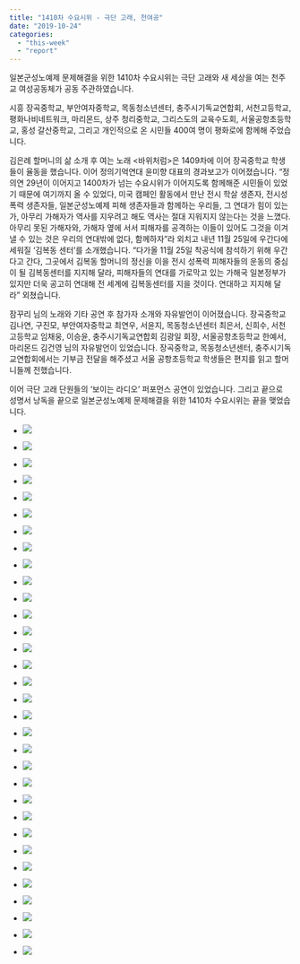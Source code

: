 ```yaml
---
title: "1410차 수요시위 - 극단 고래, 천여공"
date: "2019-10-24"
categories: 
  - "this-week"
  - "report"
---
```


일본군성노예제 문제해결을 위한 1410차 수요시위는 극단 고래와 새 세상을 여는 천주교 여성공동체가 공동 주관하였습니다.

시흥 장곡중학교, 부안여자중학교, 목동청소년센터, 충주시기독교연합회, 서천고등학교, 평화나비네트워크, 마리몬드, 상주 청리중학교, 그리스도의 교육수도회, 서울공항초등학교, 홍성 갈산중학교, 그리고 개인적으로 온 시민들 400여 명이 평화로에 함께해 주었습니다.

김은례 할머니의 삶 소개 후 여는 노래 <바위처럼>은 1409차에 이어 장곡중학교 학생들이 율동을 했습니다. 이어 정의기억연대 윤미향 대표의 경과보고가 이어졌습니다. “정의연 29년이 이어지고 1400차가 넘는 수요시위가 이어지도록 함께해준 시민들이 있었기 때문에 여기까지 올 수 있었다, 미국 캠페인 활동에서 만난 전시 학살 생존자, 전시성폭력 생존자들, 일본군성노예제 피해 생존자들과 함께하는 우리들, 그 연대가 힘이 있는가, 아무리 가해자가 역사를 지우려고 해도 역사는 절대 지워지지 않는다는 것을 느꼈다. 아무리 못된 가해자와, 가해자 옆에 서서 피해자를 공격하는 이들이 있어도 그것을 이겨낼 수 있는 것은 우리의 연대밖에 없다, 함께하자”라 외치고 내년 11월 25일에 우간다에 세워질 ‘김복동 센터’를 소개했습니다. “다가올 11월 25일 착공식에 참석하기 위해 우간다고 간다, 그곳에서 김복동 할머니의 정신을 이을 전시 성폭력 피해자들의 운동의 중심이 될 김복동센터를 지지해 달라, 피해자들의 연대를 가로막고 있는 가해국 일본정부가 있지만 더욱 공고히 연대해 전 세계에 김복동센터를 지을 것이다. 연대하고 지지해 달라” 외쳤습니다.

잠꾸리 님의 노래와 기타 공연 후 참가자 소개와 자유발언이 이어졌습니다. 장곡중학교 김나연, 구진모, 부안여자중학교 최연우, 서윤지, 목동청소년센터 최은서, 신희수, 서천고등학교 임채웅, 이승윤, 충주시기독교연합회 김광일 회장, 서울공항초등학교 한예서, 마리몬드 김건영 님의 자유발언이 있었습니다. 장곡중학교, 목동청소년센터, 충주시기독교연합회에서는 기부금 전달을 해주셨고 서울 공항초등학교 학생들은 편지를 읽고 할머니들께 전했습니다.

이어 극단 고래 단원들의 ‘보이는 라디오’ 퍼포먼스 공연이 있었습니다. 그리고 끝으로 성명서 낭독을 끝으로 일본군성노예제 문제해결을 위한 1410차 수요시위는 끝을 맺었습니다.

- ![](http://womenandwar.net/kr/wp-content/uploads/2019/10/크기변환IMGP1369.jpg)
    
- ![](http://womenandwar.net/kr/wp-content/uploads/2019/10/크기변환IMGP1371.jpg)
    
- ![](http://womenandwar.net/kr/wp-content/uploads/2019/10/크기변환IMGP1373.jpg)
    
- ![](http://womenandwar.net/kr/wp-content/uploads/2019/10/크기변환IMGP1385.jpg)
    
- ![](http://womenandwar.net/kr/wp-content/uploads/2019/10/크기변환IMGP1388.jpg)
    
- ![](http://womenandwar.net/kr/wp-content/uploads/2019/10/크기변환IMGP1396.jpg)
    
- ![](http://womenandwar.net/kr/wp-content/uploads/2019/10/크기변환IMGP1406.jpg)
    
- ![](http://womenandwar.net/kr/wp-content/uploads/2019/10/크기변환IMGP1411.jpg)
    
- ![](http://womenandwar.net/kr/wp-content/uploads/2019/10/크기변환IMGP1419.jpg)
    
- ![](http://womenandwar.net/kr/wp-content/uploads/2019/10/크기변환IMGP1427.jpg)
    
- ![](http://womenandwar.net/kr/wp-content/uploads/2019/10/크기변환IMGP1436.jpg)
    
- ![](http://womenandwar.net/kr/wp-content/uploads/2019/10/크기변환IMGP1441.jpg)
    
- ![](http://womenandwar.net/kr/wp-content/uploads/2019/10/크기변환IMGP1443.jpg)
    
- ![](http://womenandwar.net/kr/wp-content/uploads/2019/10/크기변환IMGP1446.jpg)
    
- ![](http://womenandwar.net/kr/wp-content/uploads/2019/10/크기변환IMGP1453.jpg)
    
- ![](http://womenandwar.net/kr/wp-content/uploads/2019/10/크기변환IMGP1458.jpg)
    
- ![](http://womenandwar.net/kr/wp-content/uploads/2019/10/크기변환IMGP1460.jpg)
    
- ![](http://womenandwar.net/kr/wp-content/uploads/2019/10/크기변환IMGP1469.jpg)
    
- ![](http://womenandwar.net/kr/wp-content/uploads/2019/10/크기변환IMGP1474.jpg)
    
- ![](http://womenandwar.net/kr/wp-content/uploads/2019/10/크기변환IMGP1478.jpg)
    
- ![](http://womenandwar.net/kr/wp-content/uploads/2019/10/크기변환IMGP1485.jpg)
    
- ![](http://womenandwar.net/kr/wp-content/uploads/2019/10/크기변환IMGP1498.jpg)
    
- ![](http://womenandwar.net/kr/wp-content/uploads/2019/10/크기변환IMGP1508.jpg)
    
- ![](http://womenandwar.net/kr/wp-content/uploads/2019/10/크기변환IMGP1510.jpg)
    
- ![](http://womenandwar.net/kr/wp-content/uploads/2019/10/크기변환IMGP1514.jpg)
    
- ![](http://womenandwar.net/kr/wp-content/uploads/2019/10/크기변환IMGP1528.jpg)
    
- ![](http://womenandwar.net/kr/wp-content/uploads/2019/10/크기변환S28BW-419102314561.jpg)
    
- ![](http://womenandwar.net/kr/wp-content/uploads/2019/10/크기변환S28BW-419102314570.jpg)
    
- ![](http://womenandwar.net/kr/wp-content/uploads/2019/10/크기변환할머니-삶_김은례-01.jpg)
    
- ![](http://womenandwar.net/kr/wp-content/uploads/2019/10/크기변환할머니-삶_김은례-02.jpg)
    
- ![](http://womenandwar.net/kr/wp-content/uploads/2019/10/크기변환할머니-삶_김은례-03.jpg)
    
- ![](http://womenandwar.net/kr/wp-content/uploads/2019/10/크기변환할머니-삶_김은례-04.jpg)
